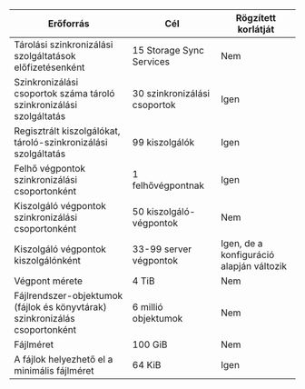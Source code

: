 | Erőforrás | Cél | Rögzített korlátját |
|----------|--------------|------------|
| Tárolási szinkronizálási szolgáltatások előfizetésenként | 15 Storage Sync Services | Nem |
| Szinkronizálási csoportok száma tároló szinkronizálási szolgáltatás | 30 szinkronizálási csoportok | Igen |
| Regisztrált kiszolgálókat, tároló-szinkronizálási szolgáltatás | 99 kiszolgálók | Igen |
| Felhő végpontok szinkronizálási csoportonként | 1 felhővégpontnak | Igen |
| Kiszolgáló végpontok szinkronizálási csoportonként | 50 kiszolgáló-végpontok | Nem |
| Kiszolgáló végpontok kiszolgálónként | 33-99 server végpontok | Igen, de a konfiguráció alapján változik |
| Végpont mérete | 4 TiB | Nem |
| Fájlrendszer-objektumok (fájlok és könyvtárak) szinkronizálás csoportonként | 6 millió objektumok | Nem |
| Fájlméret | 100 GiB | Nem |
| A fájlok helyezhető el a minimális fájlméret | 64 KiB | Igen |

